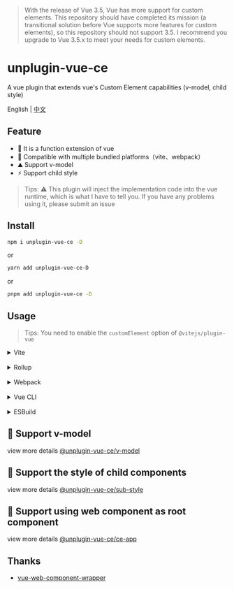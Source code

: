 
> With the release of Vue 3.5, Vue has more support for custom elements. This repository should have completed its mission (a transitional solution before Vue supports more features for custom elements), 
> so this repository should not support 3.5. I recommend you upgrade to Vue 3.5.x to meet your needs for custom elements.

# unplugin-vue-ce
A vue plugin that extends vue's Custom Element capabilities (v-model, child style)

English | [中文](https://github.com/unplugin/unplugin-vue-ce/blob/master/README.ZH-CN.md)

## Feature

* 🧩 It is a function extension of vue
* 🌈 Compatible with multiple bundled platforms（vite、webpack）
* ⛰ Support v-model
*  ⚡ Support child style

> Tips: ⚠ This plugin will inject the implementation code into the vue runtime, which is what I have to tell you. 
> If you have any problems using it, please submit an issue

## Install

```bash
npm i unplugin-vue-ce -D
```
or
```bash
yarn add unplugin-vue-ce-D
```
or
```bash
pnpm add unplugin-vue-ce -D
```

## Usage

> Tips: You need to enable the `customElement` option of `@vitejs/plugin-vue`

<details>
<summary>Vite</summary>

```ts
// vite.config.ts
import { defineConfig } from 'vite'
import { viteVueCE } from 'unplugin-vue-ce'
import vue from '@vitejs/plugin-vue'
import type { PluginOption } from 'vite'
export default defineConfig({
  plugins: [
    vue(),
    viteVueCE() as PluginOption,
  ],
})
```

</details>
<br>
<details>
<summary>Rollup</summary>

```ts
// rollup.config.js
import { rollupVueCE } from '@nplugin-vue-ce'
export default {
  plugins: [
    rollupVueCE(),
  ],
}
```

</details>
<br>
<details>
<summary>Webpack</summary>

```ts
// webpack.config.js
module.exports = {
  /* ... */
  plugins: [
    require('unplugin-vue-ce').webpackVueCE(),
  ],
}
```
</details>
<br>
<details>
<summary>Vue CLI</summary>

```ts
// vue.config.js
module.exports = {
  configureWebpack: {
    plugins: [
      require('unplugin-vue-ce').webpackVueCE({}),
    ],
  },
}
```

</details>
<br>
<details>
<summary>ESBuild</summary>

```ts
// esbuild.config.js
import { build } from 'esbuild'
import { esbuildVueCE } from 'unplugin-vue-ce'

build({
  plugins: [esbuildVueCE()],
})
```
</details>


## 🎯 Support v-model

view more details [@unplugin-vue-ce/v-model](https://github.com/unplugin/unplugin-vue-ce/tree/master/packages/v-model/README.md)

## 🎃 Support the style of child components

view more details [@unplugin-vue-ce/sub-style](https://github.com/unplugin/unplugin-vue-ce/blob/master/packages/sub-style/README.md)

## 🍻 Support using web component as root component

view more details [@unplugin-vue-ce/ce-app](https://github.com/unplugin/unplugin-vue-ce/blob/master/packages/ce-app/README.md)

## Thanks
 * [vue-web-component-wrapper](https://github.com/EranGrin/vue-web-component-wrapper)
